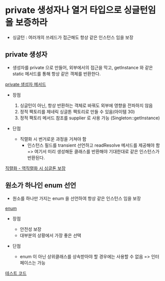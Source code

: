 # private 생성자나 열거 타입으로 싱글턴임을 보증하라
- 싱글턴 : 여러개의 쓰레드가 접근해도 항상 같은 인스턴스 임을 보장

## private 생성자
- 생성자를 private 으로 만들어, 외부에서의 접근을 막고, getInstance 와 같은 static 메서드를 통해 항상 같은 객체를 반환한다.

[private 생성자 메서드](https://github.com/pch8388/study-java-base/blob/master/study-java/src/main/java/base/effective/item3/Singleton.java)

- 장점
  1. 싱글턴이 아닌, 항상 반환하는 객체로 바꿔도 외부에 영향을 전파하지 않음
  2. 정적 팩토리를 제네릭 싱글톤 팩토리로 만들 수 있음(아이템 30)
  3. 정적 팩토리 메서드 참조를 supplier 로 사용 가능 (Singleton::getInstance)
    
- 단점
  - 직렬화 시 번거로운 과정을 거쳐야 함
    - 인스턴스 필드를 transient 선언하고 readResolve 메서드를 제공해야 함 
      => 여기서 미리 생성해둔 클래스를 반환해야 기대한대로 같은 인스턴스가 반환된다.

[직렬화 - 역직렬화 시 싱글톤 보장](https://github.com/pch8388/study-java-base/blob/master/study-java/src/main/java/base/effective/item3/SerializableSingleton.java)

## 원소가 하나인 enum 선언
- 원소를 하나만 가지는 enum 을 선언하여 항상 같은 인스턴스 임을 보장

[enum](https://github.com/pch8388/study-java-base/blob/master/study-java/src/main/java/base/effective/item3/SingleInstance.java)

- 장점
  - 안전성 보장
  - 대부분의 상황에서 가장 좋은 선택

- 단점
  - enum 이 아닌 상위클래스를 상속받아야 할 경우에는 사용할 수 없음
    => 인터페이스는 가능
    
[테스트 코드](https://github.com/pch8388/study-java-base/blob/master/study-java/src/test/java/base/effective/item3/SingletonTest.java)
